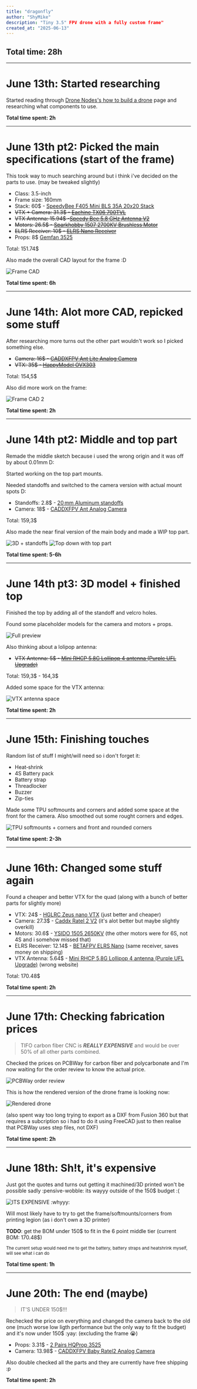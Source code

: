 ```yaml
---
title: "dragonfly"
author: "ShyMike"
description: "Tiny 3.5" FPV drone with a fully custom frame"
created_at: "2025-06-13"
---
```


## Total time: 28h

---

# June 13th: Started researching

Started reading through [Drone Nodes's how to build a drone](https://dronenodes.com/how-to-build-a-drone) page and researching what components to use.

**Total time spent: 2h**

---

# June 13th pt2: Picked the main specifications (start of the frame)

This took way to much searching around but i think i've decided on the parts to use. (may be tweaked slightly)

* Class: 3.5-inch
* Frame size: 160mm
* Stack: 60$ - [SpeedyBee F405 Mini BLS 35A 20x20 Stack](https://www.speedybee.com/speedybee-f405-mini-bls-35a-20x20-stack)
* ~~VTX + Camera: 31.3$ - [Eachine TX06 700TVL](https://www.eachine.com/Eachine-TX06-700TVL-FOV-130-Degree-5_8Ghz-40CH-Smart-Audio-Mini-FPV-Camera-AIO-Transmitter-For-RC-Dr-p-1418.html)~~
* ~~VTX Antenna: 15.94$ -[Speedy Bee 5.8 GHz Antenna V2](https://www.speedybee.com/speedy-bee-5-8-ghz-antenna-v2)~~
* ~~Motors: 26.5$ - [Sparkhobby 1507 2700KV Brushless Motor](https://pt.aliexpress.com/item/1005004705279900.html)~~
* ~~ELRS Receiver: 10$ - [ELRS Nano Receiver](https://betafpv.com/products/elrs-nano-receiver?variant=39416095408262)~~
* Props: 8$ [Gemfan 3525](https://pt.aliexpress.com/item/1005008848979300.html)

Total: 151.74$

Also made the overall CAD layout for the frame :D

![Frame CAD](https://hc-cdn.hel1.your-objectstorage.com/s/v3/5b2626ecb779dc0d99ee2c1be186579d402ae7a0_image.png)

**Total time spent: 6h**

---

# June 14th: Alot more CAD, repicked some stuff

After researching more turns out the other part wouldn't work so I picked something else.

* ~~Camera: 16$ - [CADDXFPV Ant Lite Analog Camera](https://caddxfpv.com/products/caddxfpv-ant-lite-4-3-fpvcycle-edition)~~
* ~~VTX: 35$ - [HappyModel OVX303](https://pt.aliexpress.com/item/1005003265460404.html)~~

Total: 154,5$

Also did more work on the frame:

![Frame CAD 2](https://hc-cdn.hel1.your-objectstorage.com/s/v3/2918d6416f5398e8eceff8c1f5d976933e912e31_image.png)

**Total time spent: 2h**

---

# June 14th pt2: Middle and top part

Remade the middle sketch because i used the wrong origin and it was off by about 0.01mm D:

Started working on the top part mounts.

Needed standoffs and switched to the camera version with actual mount spots D:

* Standoffs: 2.8$ - [20 mm Aluminum standoffs](https://pt.aliexpress.com/item/1005007945167923.html)
* Camera: 18$ - [CADDXFPV Ant Analog Camera](https://caddxfpv.com/products/caddx-ant-analog-camera?variant=32810079682659)

Total: 159,3$

Also made the near final version of the main body and made a WIP top part.

![3D + standoffs](https://hc-cdn.hel1.your-objectstorage.com/s/v3/5f502a8d05daaa797ed12a82fc53997cae4d3b45_image.png)
![Top down with top part](https://hc-cdn.hel1.your-objectstorage.com/s/v3/e6c3fb94d2e8971ae5db10ac1489111ca909f2d5_image.png)

**Total time spent: 5-6h**

---

# June 14th pt3: 3D model + finished top

Finished the top by adding all of the standoff and velcro holes.

Found some placeholder models for the camera and motors + props.

![Full preview](https://hc-cdn.hel1.your-objectstorage.com/s/v3/9fc8186d84a3f0c781fe96a642a2f580b348be2d_image.png)

Also thinking about a lolipop antenna:

* ~~VTX Antenna: 5$ - [Mini RHCP 5,8G Lollipop 4 antenna (Purple UFL Upgrade)](https://es.aliexpress.com/item/1005001305298735.html)~~

Total: 159,3$ - 164,3$

Added some space for the VTX antenna:

![VTX antenna space](https://hc-cdn.hel1.your-objectstorage.com/s/v3/e8ba2fdc1a6fd2337bf9718c5a9889258524ddde_image.png)

**Total time spent: 2h**

---

# June 15th: Finishing touches

Random list of stuff I might/will need so i don't forget it:

* Heat‑shrink
* 4S Battery pack
* Battery strap
* Threadlocker
* Buzzer
* Zip-ties

Made some TPU softmounts and corners and added some space at the front for the camera. Also smoothed out some rought corners and edges.

![TPU softmounts + corners and front and rounded corners](https://hc-cdn.hel1.your-objectstorage.com/s/v3/6c172f78364f25885eea8760604e58945fee0a5a_image.png)

**Total time spent: 2-3h**

---

# June 16th: Changed some stuff again

Found a cheaper and better VTX for the quad (along with a bunch of better parts for slightly more)

* VTX: 24$ - [HGLRC Zeus nano VTX](https://pt.aliexpress.com/item/1005008043478143.html) (just better and cheaper)
* Camera: 27.3$ - [Caddx Ratel 2 V2](https://pt.aliexpress.com/item/1005006254000307.html) (it's alot better but maybe slightly overkill)
* Motors: 30.6$ - [YSIDO 1505 2650KV](https://pt.aliexpress.com/item/1005007544080274.html) (the other motors were for 6S, not 4S and i somehow missed that)
* ELRS Receiver: 12.14$ - [BETAFPV ELRS Nano](https://pt.aliexpress.com/item/1005007437882037.html) (same receiver, saves money on shipping)
* VTX Antenna: 5.64$ - [Mini RHCP 5,8G Lollipop 4 antenna (Purple UFL Upgrade)](https://pt.aliexpress.com/item/4001365632031.html) (wrong website)

Total: 170.48$

**Total time spent: 2h**

---

# June 17th: Checking fabrication prices

> TIFO carbon fiber CNC is **_REALLY EXPENSIVE_** and would be over 50% of all other parts combined.

Checked the prices on PCBWay for carbon fiber and polycarbonate and I'm now waiting for the order review to know the actual price.

![PCBWay order review](https://hc-cdn.hel1.your-objectstorage.com/s/v3/68630d41dd0fd13aa2924c8cac2d3051c2d52230_image.png)

This is how the rendered version of the drone frame is looking now:

![Rendered drone](https://hc-cdn.hel1.your-objectstorage.com/s/v3/de08dbe34117856184110152a7dfc07a122a285a_dragonfly_v35.png)

(also spent way too long trying to export as a DXF from Fusion 360 but that requires a subcription so i had to do it using FreeCAD just to then realise that PCBWay uses step files, not DXF)

**Total time spent: 2h**

---

# June 18th: Sh!t, it's expensive

Just got the quotes and turns out getting it machined/3D printed won't be possible sadly :pensive-wobble: its wayyy outside of the 150$ budget :(

![ITS EXPENSIVE :whyyy:](https://hc-cdn.hel1.your-objectstorage.com/s/v3/91fc844e2cd5cd00e3af666291fe1463f8f248e6_image.png)

Will most likely have to try to get the frame/softmounts/corners from printing legion (as i don't own a 3D printer)

**TODO**: get the BOM under 150$ to fit in the 6 point middle tier (current BOM: 170.48$)

<sub>The current setup would need me to get the battery, battery straps and heatshrink myself, will see what i can do</sub>

**Total time spent: 1h**

---

# June 20th: The end (maybe)

> IT'S UNDER 150$!!!

Rechecked the price on everything and changed the camera back to the old one (much worse low ligth performance but the only way to fit the budget) and it's now under 150$ :yay: (excluding the frame :sob:)

* Props: 3.31$ - [2 Pairs HQProp 3525](https://pt.aliexpress.com/item/1005008744409414.html)
* Camera: 13.98$ - [CADDXFPV Baby Ratel2 Analog Camera](https://pt.aliexpress.com/item/1005006086694992.html)

Also double checked all the parts and they are currently have free shipping :p

**Total time spent: 2h**
